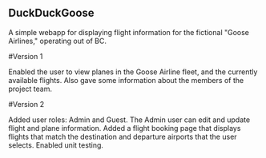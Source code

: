 ## DuckDuckGoose

A simple webapp for displaying flight information for the fictional 
"Goose Airlines," operating out of BC.

#Version 1

Enabled the user to view planes in the Goose Airline fleet, 
and the currently available flights. Also gave some information about
the members of the project team. 

#Version 2

Added user roles: Admin and Guest. The Admin user can edit and update flight and plane information. 
Added a flight booking page that displays flights that match the destination and departure airports that 
the user selects. 
Enabled unit testing. 
